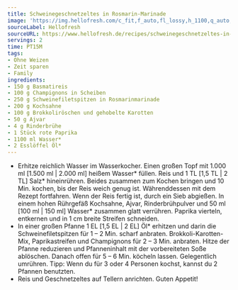 ```yaml
---
title: Schweinegeschnetzeltes in Rosmarin-Marinade
image: 'https://img.hellofresh.com/c_fit,f_auto,fl_lossy,h_1100,q_auto,w_2600/hellofresh_s3/image/schweinegeschnetzeltes-in-rosmarin-marinade-06a5b61a.jpg'
sourceLabel: Hellofresh
sourceURL: https://www.hellofresh.de/recipes/schweinegeschnetzeltes-in-rosmarin-marinade-62ab30a237c2637945051f4a
servings: 2
time: PT15M
tags:
- Ohne Weizen
- Zeit sparen
- Family
ingredients:
- 150 g Basmatireis
- 100 g Champignons in Scheiben
- 250 g Schweinefiletspitzen in Rosmarinmarinade
- 200 g Kochsahne
- 100 g Brokkoliröschen und gehobelte Karotten
- 50 g Ajvar
- 4 g Rinderbrühe
- 1 Stück rote Paprika
- 1100 ml Wasser*
- 2 Esslöffel Öl*
---
```


- Erhitze reichlich Wasser im Wasserkocher.  Einen großen Topf mit 1.000 ml [1.500 ml | 2.000 ml] heißem Wasser\* füllen. Reis und 1 TL [1,5 TL | 2 TL] Salz\* hineinrühren. Beides zusammen zum Kochen bringen und 10 Min. kochen, bis der Reis weich genug ist. Währenddessen mit dem Rezept fortfahren.  Wenn der Reis fertig ist, durch ein Sieb abgießen.  In einem hohen Rührgefäß Kochsahne, Ajvar, Rinderbrühpulver und 50 ml [100 ml | 150 ml] Wasser\* zusammen glatt verrühren.  Paprika vierteln, entkernen und in 1 cm breite Streifen schneiden.
- In einer großen Pfanne 1 EL [1,5 EL | 2 EL] Öl\* erhitzen und darin die Schweinefiletspitzen für 1 – 2 Min. scharf anbraten. Brokkoli-Karotten-Mix, Paprikastreifen und Champignons für 2 – 3 Min. anbraten.  Hitze der Pfanne reduzieren und Pfanneninhalt mit der vorbereiteten Soße ablöschen. Danach offen für 5 – 6 Min. köcheln lassen. Gelegentlich umrühren.  Tipp: Wenn du für 3 oder 4 Personen kochst, kannst du 2 Pfannen benutzten.
- Reis und Geschnetzeltes auf Tellern anrichten.  Guten Appetit!
